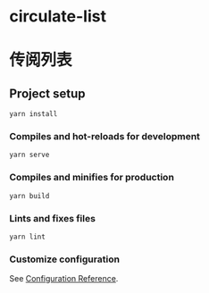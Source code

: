 <!--
 * @Descripttion: 
 * @Author: pengpeng
 * @Date: 2021-03-25 11:40:58
 * @LastEditors: pengpeng
 * @LastEditTime: 2021-03-25 11:48:54
-->
# circulate-list
# 传阅列表

## Project setup
```
yarn install
```

### Compiles and hot-reloads for development
```
yarn serve
```

### Compiles and minifies for production
```
yarn build
```

### Lints and fixes files
```
yarn lint
```

### Customize configuration
See [Configuration Reference](https://cli.vuejs.org/config/).
